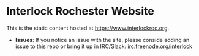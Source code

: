 # Interlock Rochester Website
This is the static content hosted at https://www.interlockroc.org. 

* **Issues**: If you notice an issue with the site, please conside adding an issue to this repo or bring it up in IRC/Slack: 
[irc.freenode.org/interlock](https://webchat.freenode.net/#interlock)
